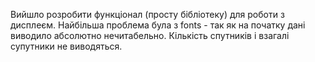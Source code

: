 Вийшло розробити функціонал (просту бібліотеку) для роботи з дисплеєм. Найбільша проблема була з fonts - так як на початку дані виводило абсолютно нечитабельно. Кількість спутників і взагалі супутники не виводяться. 
